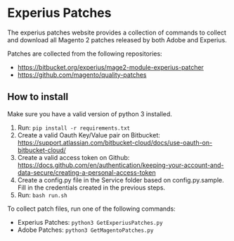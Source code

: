 # Experius Patches
The experius patches website provides a collection of commands to collect and download all Magento 2 patches released by both Adobe and Experius.

Patches are collected from the following repositories:
 - https://bitbucket.org/experius/mage2-module-experius-patcher
 - https://github.com/magento/quality-patches

## How to install
Make sure you have a valid version of python 3 installed.

1. Run: ```pip install -r requirements.txt```
2. Create a valid Oauth Key/Value pair on Bitbucket: https://support.atlassian.com/bitbucket-cloud/docs/use-oauth-on-bitbucket-cloud/
3. Create a valid access token on Github: https://docs.github.com/en/authentication/keeping-your-account-and-data-secure/creating-a-personal-access-token
4. Create a config.py file in the Service folder based on config.py.sample. Fill in the credentials created in the previous steps.
3. Run: ```bash run.sh```

To collect patch files, run one of the following commands:

 - Experius Patches: ```python3 GetExperiusPatches.py```
 - Adobe Patches: ```python3 GetMagentoPatches.py```
